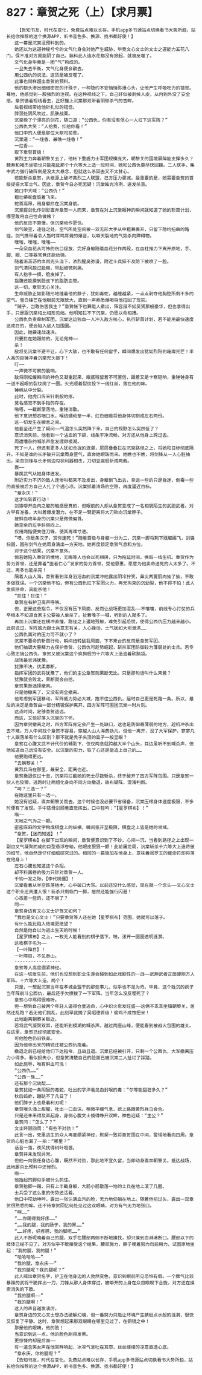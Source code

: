 # 827：章贺之死（上）【求月票】
        【告知书友，时代在变化，免费站点难以长存，手机app多书源站点切换看书大势所趋，站长给你推荐的这个换源APP，听书音色多、换源、找书都好使！】
       这一幕是沉棠没预料到的。
       她还以为这道神秘兮兮的文气化身会对她产生威胁，毕竟文心文士的文士之道能力五花八门，保不准对方就能阴了自己。孰料此人连水花都没有掀起，就被反噬了。
       文气化身毕竟是一团“气”构成的。
       一旦失去平衡，文气化身便会散去。
       用公西仇的说法，这货是被反噬了。
       此事也同样超出章贺的预料。
       他的额头渗出细细密密的汗珠子，一种隐约不安悄悄弥漫心头，让他产生呼吸吃力的错觉。蓦地，他感觉到一股强烈的注视。在这种视线之下，自己好似被剥掉人皮，从内到外没了安全感。章贺循着视线看去，正好撞上沉棠那双带着阴郁杀气的杏眸。
       后者视线带给他针扎似的错觉。
       脖颈处阴风吹过，肌肤战栗。
       沉棠挽了个漂亮的剑花，随口道：“公西仇，你有没有信心一人扛下这军阵？”
       公西仇大笑：“人给我，扛给你看！”
       他口中的人便是那位大祭司前辈。
       沉棠道：“一炷香，最晚一炷香！”
       一炷香——
       取下章贺首级！
       黄烈主力奔着朝黎关去了，他帐下重盾力士军团规模庞大，朝黎关的国境屏障能支撑多久？魏寿和褚杰坐镇也只能拖延那个十六等大上造一段时间，她和公西仇要尽快回援。二人联手，集中武力强行破阵倒是没太大悬念，但就这么杀回去又不太甘心。
       若能斩杀章贺，从根源上破坏黄烈二人联盟，己方压力骤减。最重要的是，她需要章贺的首级提振大军士气。因此，章贺今日必死无疑！沉棠眸光冷冽，迸发杀意。
       她口中大喊：“公西仇！”
       粗壮蟒蛇盘旋着飞来。
       蛇首高昂，用身躯拦在沉棠身前。
       沉棠提剑化作剑影直奔章贺一人而来，章贺在对上沉棠眼神的瞬间就知道了她的斩首计划，哪里敢用自己性命做赌？
       他的反应不算慢，但沉棠动作更快。
       剑气破空，途径之处，空气所处空间被一双无形大手从中粗暴撕开，只留下隐约扭曲的路径。剑气携带着令人暂时耳鸣耳聋的爆音，以噼天裂地的气势杀向障碍物。
       噗嗤，噗嗤，噗嗤——
       一朵朵血花从可怖的伤口绽放，完好身躯随着血花分作两段，在血柱推力下离开原地，手、脚、眼、口等器官竟还能动弹。
       随着淅沥沥的血雨兜头浇下，浓烈腥臭弥漫，附近士兵猝不及防下被喷了一脸。
       剑气清风掠过脸颊，带起细微刺痛。
       有人抬手一摸，脸皮掉了。
       指腹还能摸到脸皮下的脂肪血管。
       这一切，章贺无心关注。
       生命威胁正如影随形地缠着他的脖子，犹如毒蛇，越缠越紧，一点点剥夺他胸腔所剩不多的空气。雪白锋芒在他眼前无限放大，直到一声熟悉爆喝将他拉回了现实。
       “贼子，岂敢伤害我主？”章贺帐下也算能人辈出，阵容虽不如吴贤那般豪华，但也拿得出手，只是跟沉棠相比相形见绌。他明知拦不下沉棠，仍愿以命相搏。
       公西仇负责牵制军团，沉棠这边独自一人冲入敌方核心，执行斩首计划，若不能用最快速度达成目的，便会陷入敌人包围圈。
       因此，她要速战速决。
       只要拦在她跟前的，无论鬼神——
       杀！
       敌将见沉棠不避不让，心下大骇，也不敢有任何留手，瞬间爆发出犹如烈阳的璀璨光芒！半人高的巨锤冲着沉棠兜头砸下！
       叮——
       一声微不可察的脆响。
       敌将刚松缓瞬间的神色又凝重起来，眼底残留着不可置信，跟着又是卡察轻响，重锤锤身有一道不起眼的裂纹爬了一圈。火光顺着裂纹投下一线红丝，落在他的眸。
       锤柄从中分裂。
       此时，他虎口传来针刺般的疼。
       莫名感觉不到手指的存在。
       啪嗒，一截断掌落地，重锤消散。
       他下意识想吞咽口水，喉结蠕动至一半，红色细痕将他身体切割成左右两份。
       这一切发生在瞬息之间。
       他甚至还产生了疑问——气温怎么突然降下来，自己的视野怎么突然低了？
       意识消失前，他看到一个沾血的下颌，线条干净流畅，对方还从他身上跨过去。
       周遭嘈杂的喊杀声愈发缥缈模湖。
       死了一人，但还有更多人犹如合拢的浪潮，层层叠叠拦在沉棠路径之上，将她和目标彻底隔开。不知是谁的长矛破开沉棠周身罡气，直奔她眼珠而来。她瞧也不瞧，将剑锋从一人心脏抽出，染血剑锋与长矛侧边勾状利器相击，刀切豆腐般斩成两截。
       轰——
       暴戾武气从她身体迸发。
       附近实力不济的敌人连惨叫都来不及发出，身躯倒飞出去，幸运一些的只是昏迷，倒霉一些的直接被后方自己人扎了个透心凉。沉棠抓着清场的空隙，再度逼近目标。
       “章永庆！”
       这才叫斩首行动！
       剑锋噼开血肉之躯的触感是真的，但眼前的人却从章贺变成了一名相貌陌生的武胆武者。对方早有准备，大叫着爆发潜力，在不足一臂距离将大刀砍向沉棠脖子。
       被鲜血喷半身的沉棠只是微微偏首。
       她空余的左手斜侧向上。
       仅用两指便夹住刀锋，使其再难寸进。
       “啧，你是条汉子，赏你速死！”随着首级与身躯一分为二，沉棠一脚将剩下残躯踢飞，剑锋扫圆，圆形剑气在她周身清出一方天地。她再度锁定章贺气息和方位。
       对于这个结果，沉棠不意外。
       倘若她陷入章贺的境地，无晦等人也会以死相拼，只为拖延时间，换取一线生机。章贺作为势力首领，还是靠着“医者仁心”发家的势力首领，受他恩惠，愿意为他卖命送死的人太多了。不过，再多也能杀完！
       隔着人山人海，章贺看到浑身浴浴血的沉棠冲他露出阴冷狞笑，鼻尖两翼肌肉抽了抽，不敢多做耽误。一个沉棠他不怕，但有公西仇扛下军团火力，再无拘束的沉幼梨，他不得不怕！此人发疯拼命，真能杀他！
       “拦住！拦住！”
       章贺左右护卫高声呼唤。
       但，正是这些指令，不仅没有压下局面，反而让战场更加混乱——不嚷嚷，前线专心打仗的兵卒根本不知道自家主公要被人单杀了。扯着嗓子一喊，听到的人就多了。
       再加上沉棠还在横冲直撞，路径之上遍地残躯，难免引起恐慌，使得公西仇压力越来越小。此前说过，军阵威力跟士兵意志有关，人心躁动，士气犹如大坝泄洪……
       公西仇面对的压力可不就小了？
       沉棠不要命的斩首行动，瞬间扭转敌我局面，下不来台的反而是章贺军团。
       他们抽调大量精力去保护章贺，公西仇可趁势崛起，斩杀军团防御较为薄弱处的士兵。若专心致志搞公西仇，章贺又被沉棠这个疯狗般的十六等大上造追着砍脑袋。
       战场最忌讳犹豫。
       犹豫不决，优柔寡断。
       指挥军团的武将犹豫了，他们的主公章贺则果断无比。只是那句话叫什么来着？
       犹豫就会败北，果断就会白给。
       章贺果断选择撤离。
       只是他撤离了，又没有完全撤离。
       他考虑到军团移动，军阵威力势必大减，拖不住公西仇，届时自己更是死路一条。所以，最后的决定是章贺由一部分精锐保护离开，四方军阵可围困沉棠一时片刻。
       这点时间，足够章贺逃远。
       而这，又恰好落入沉棠的下怀。
       因为章贺撤离之时，四方军阵肯定会产生一处缺口，这也是防御最薄弱的地方，趁机冲杀出去不难。万人中间找个章贺不容易，穿越人山人海费劲儿，但他一离开，没了大军保护，寥寥几十人跟落单有什么区别？那不就是秃子头顶的虱子一般显眼？
       章贺在心腹文武不计代价的辅助下，仅仅两息就跨越大半个山头，耳边虽听不到喊杀声，但他知道自己远没有安全。以沉棠的实力，铁了心还是能追上自己的……
       他要跑得更远。
       “去朝黎关！”
       黄烈兵马在那里，最安全，距离也近。
       章贺撤退仅过十息，沉棠将拦截她的死士尽数斩杀，终于破开了四方军阵包围。只是章贺一伙人也狡猾，逃跑时让两组化身向不同方向撤退，故布疑阵，混淆判断。
       “呵？三选一？”
       在她这里只有一选一。
       她没有迟疑，直奔朝黎关而去。这个时候也没必要节省储备，沉棠压榨身体速度极限，不多时便有了发现。手中慈母剑顺着直觉挥出，口中轻吟：“【星罗棋布】！”
       嗡——
       天地之气为之一颤。
       密密麻麻的文字构成棋盘上的纵横，瞬间张开至极限，棋盘之上皆是她的领域。
       “章贺，【迷而知返】！”
       【星罗棋布】在脚下出现的瞬间，章贺便意识到了不妙，心间一沉，当看到路径之上出现一副由文气凝聚而成的巨型悬浮卷轴，他眼皮狠狠一颤！此前屠龙局，沉棠斩杀十六等大上造蒋傲的细节，他自然是仔仔细细研究过的。相同的一幕施加在他身上，意味着阎罗王的催命符即将落在他身上！
       左右心腹也知道这个杀招。
       却不料画卷的吸力只针对章贺一人。
       千钧一发之际，【李代桃僵】！
       沉棠看着从半空跌落枯木，心中破口大骂。以前还没什么感觉，现在就一个念头——文心文士这个职业还真遭人恨！斩杀只剩临门一脚，居然还能强行闪避！
       心态差一些的，还不崩了？
       呵——
       章贺身边有文心文士护驾又如何？
       “我也是文心文士！”只要章贺等人还在她【星罗棋布】范围，她就可以落子。
       有什么能比陷入绝境更绝望？
       自然是他自以为逃出生天的时候！
       【星罗棋布】之上，一枚无人能看到的棋子落下。啪，漾开一圈圈透明涟漪。
       这枚棋子名为——
       【一叶障目】！
       一叶障目，不见泰山。
       -----------------
       章贺等人高度绷紧神经。
       在这一切发生前，他们也没想到职业生涯会碰到如此戏剧性的一战——武胆武者正面硬刚万人军阵。十六等大上造，两个！
       只是，一想起沉棠当年在孝城会盟干的那些事儿，似乎也不足为奇。毕竟，这个姓沉的疯子当年阵前斗公西仇，最后还手欠撩拨了一下军阵。当年怎么没反噬死了？
       章贺心中骂得很难听。
       但一想到自己被两个年轻人逼得仓皇逃命，心中炽火愈发旺盛——这俩不乖乖坐镇朝黎关，居然还乱跑？若无他们捣乱，此刻早就摘了吴昭德首级！偷鸡不成蚀把米！
       此地距离朝黎关极近。
       若将武气凝聚双耳，还能听到模湖的喊杀声。越过两座山峰，便能看到被战火包围的雄关。在这里，章贺已经彻底安全。
       可他脸色仍旧铁青。
       因为他带出来的精锐还被公西仇拖着。
       撤退之前已经给他们下达指令，且战且退。沉棠已经被引开，只剩一个公西仇，大军撤离压力小得多。看似损失小，但章贺清楚自己的脸面已被沉棠二人扯烂了踩踏。
       如此屈辱，唯有鲜血可洗！
       “公西仇……”
       “公西一族……”
       还有那个沉幼梨……
       章贺犹如一条阴狠的毒蛇，吐出的字淬着见血封喉的毒：“尔等能猖狂多久？”
       秋后蚂蚱，蹦跶不了几日了！
       他们脖子上也悬着利刃呢！
       章贺喉头涌上甜腥，吐出一口血沫。稍微平缓气息，欲上路跟黄烈兵马会合。
       只是还未来得及直起身，身侧心腹文士倏得睁开双眸，神色迟疑：“主公？”
       章贺问：“怎么了？”
       文士环顾四周：“有些不对劲！”
       此言一出，死里逃生的众人再度绷紧神经，默契一致将章贺围在中间，警惕地看向四周。章贺的心脏也漏了一拍：“哪里？”
       话音一落，夜风扰得树叶喧嚣。
       章贺并未发现异常。
       但他一向信任身边心腹，既然不对劲，那此地不宜久留，当即动身直奔朝黎关。抵达战场，此地厮杀比预料中还惨烈。
       啪——
       他抬起的脚似乎被什么抓住。
       章贺抬脚一踹，只有上半截身躯，大肠小肠散落一地的士兵在地上滚了几圈。
       士兵受了这么重的伤势还活着。
       他口中哎幼呻吟，露出一张沾满血污的脸，无力地仰躺在地上。随着他扭过头，露出一双章贺很熟悉的眸。还不待章贺回忆何处见过这双眼睛，对方有气无力地张口。
       “啊……”
       “……你踢得我好疼……”
       “……我的腿，我的肠子，我的胃……”
       “……好疼，好疼啊，我的脚呢……”
       此人不断呢喃着自己的腿，双手在腰部两侧不断地摸找，却只摸到血淋淋断口。腰部以下的肢体已经不见了。对方似乎不敢接受这个结果，腰部施力，脖子梗着努力向前用力，试图原地坐起：“我的腿，我的腿！”
       “哈哈哈哈——”
       “我的腿，章永庆——”
       “我的腿呢？我的腿呢？”
       此人喊出章贺名字，护卫在他身边的人勃然变色，意识到眼前所见恐怕有假。一个脾气比较暴躁的武将干脆挥出一刀，刀锋从那人身体穿过，被噼开的上身在众目睽睽下合拢，对方还在摸索消失的下肢。
       “我的腿啊——”
       “我的腿啊！”
       这人的声音越发凄厉。
       章贺身边的文心文士想办法破解幻境，但一番努力只能让环境产生蜻蜓点水般的涟漪，很快又恢复了平静。这时，章贺想起来那双眼睛在哪里见过了，在铜镜之中！
       那是他的眼睛，他的脸！
       当意识到这一点，他的脸色刷得发黑。
       更惊悚的却是后面——
       有一道含笑女声在他耳畔响起，冰凉气息吐在耳廓，丝丝缕缕的凉意直透心底。
       “章永庆，你的腿呢？”
       【告知书友，时代在变化，免费站点难以长存，手机app多书源站点切换看书大势所趋，站长给你推荐的这个换源APP，听书音色多、换源、找书都好使！】